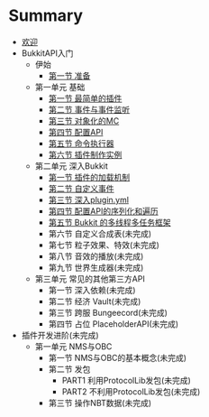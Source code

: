 # Summary

* [欢迎](README.md)
* BukkitAPI入门
  - 伊始
    - [第一节 准备](brm-0-1.md)
  - 第一单元 基础
    - [第一节 最简单的插件](brm-1-1.md)
    - [第二节 事件与事件监听](brm-1-2.md)
    - [第三节 对象化的MC](brm-1-3.md)
    - [第四节 配置API](brm-1-4.md)
	- [第五节 命令执行器](brm-1-5.md)
	- [第六节 插件制作实例](brm-1-6.md)
  - 第二单元 深入Bukkit
    - [第一节 插件的加载机制](brm-2-1.md)
    - [第二节 自定义事件](brm-2-2.md)
    - [第三节 深入plugin.yml](brm-2-3.md)
    - [第四节 配置API的序列化和遍历](brm-2-4.md)
    - [第五节 Bukkit 的多线程多任务框架](brm-2-5.md)
	- 第六节 自定义合成表(未完成)
    - 第七节 粒子效果、特效(未完成)
    - 第八节 音效的播放(未完成)
    - 第九节 世界生成器(未完成)
  - 第三单元 常见的其他第三方API
    - 第一节 深入依赖(未完成)
    - 第二节 经济 Vault(未完成)
    - 第三节 跨服 Bungeecord(未完成)
	- 第四节 占位 PlaceholderAPI(未完成)
* 插件开发进阶(未完成)
  - 第一单元 NMS与OBC
    - 第一节 NMS与OBC的基本概念(未完成)
	- 第二节 发包
	  - PART1 利用ProtocolLib发包(未完成)
	  - PART2 不利用ProtocolLib发包(未完成)
	- 第三节 操作NBT数据(未完成)
  
	
